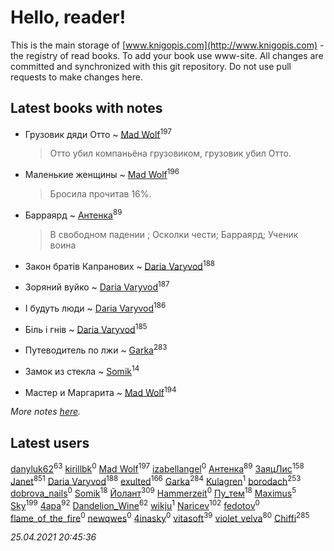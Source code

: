 # Hello, reader!
This is the main storage of [www.knigopis.com](http://www.knigopis.com) - the registry of read books.
To add your book use www-site. All changes are committed and synchronized with this git repository.
Do not use pull requests to make changes here.


## Latest books with notes
* Грузовик дяди Отто ~ [Mad Wolf](users/947/94738840-vkontakte)<sup>197</sup>
    > Отто убил компаньёна грузовиком, грузовик убил Отто.

* Маленькие женщины ~ [Mad Wolf](users/947/94738840-vkontakte)<sup>196</sup>
    > Бросила прочитав 16%.

* Барраярд ~ [Антенка](users/118/118158645037334943900-google)<sup>89</sup>
    > В свободном падении ; Осколки чести; Барраярд; Ученик воина

* Закон братів Капранових ~ [Daria Varyvod](users/829/829893410524253-facebook)<sup>188</sup>

* Зоряний вуйко ~ [Daria Varyvod](users/829/829893410524253-facebook)<sup>187</sup>

* І будуть люди ~ [Daria Varyvod](users/829/829893410524253-facebook)<sup>186</sup>

* Біль і гнів ~ [Daria Varyvod](users/829/829893410524253-facebook)<sup>185</sup>

* Путеводитель по лжи ~ [Garka](users/115/115753719718250012620-google)<sup>283</sup>

* Замок из стекла ~ [Somik](users/100/100006761945842-facebook)<sup>14</sup>

* Мастер и Маргарита ~ [Mad Wolf](users/947/94738840-vkontakte)<sup>194</sup>


_More notes [here](latest_books_with_notes.md)._


## Latest users
[danyluk62](users/374/374149854-vkontakte)<sup>63</sup> 
[kirillbk](users/116/116762187083018967175-google)<sup>0</sup> 
[Mad Wolf](users/947/94738840-vkontakte)<sup>197</sup> 
[izabellangel](users/292/292667189027944-facebook)<sup>0</sup> 
[Антенка](users/118/118158645037334943900-google)<sup>89</sup> 
[ЗаяцЛис](users/112/112388384595246311466-google)<sup>158</sup> 
[Janet](users/108/108113656204404967440-google)<sup>851</sup> 
[Daria Varyvod](users/829/829893410524253-facebook)<sup>188</sup> 
[exulted](users/100/100599204551896265722-google)<sup>166</sup> 
[Garka](users/115/115753719718250012620-google)<sup>284</sup> 
[Kulagren](users/105/105545318327982772463-google)<sup>1</sup> 
[borodach](users/157/15706320-vkontakte)<sup>253</sup> 
[dobrova_nails](users/606/6069210-vkontakte)<sup>0</sup> 
[Somik](users/100/100006761945842-facebook)<sup>18</sup> 
[Йолант](users/104/104690883692185089260-google)<sup>309</sup> 
[Hammerzeit](users/103/103389838241993724492-google)<sup>0</sup> 
[Пу_тем](users/344/3448154788585127-facebook)<sup>18</sup> 
[Maximus](users/468/468075371-vkontakte)<sup>5</sup> 
[Sky](users/118/118049897850017649660-googleplus)<sup>199</sup> 
[4apa](users/117/117392596378069249667-google)<sup>92</sup> 
[Dandelion_Wine](users/586/58602788-vkontakte)<sup>62</sup> 
[wikju](users/107/107255524402462322556-google)<sup>1</sup> 
[Naricev](users/107/107090515204537133928-google)<sup>102</sup> 
[fedotov](users/101/101518469468204915024-google)<sup>0</sup> 
[flame_of_the_fire](users/319/319912296-vkontakte)<sup>0</sup> 
[newqwes](users/147/147033532-vkontakte)<sup>0</sup> 
[4inasky](users/138/138289153-vkontakte)<sup>0</sup> 
[vitasoft](users/474/47446642-vkontakte)<sup>39</sup> 
[violet_velva](users/116/116961712580551399099-google)<sup>80</sup> 
[Chiffi](users/105/105831994080785626680-google)<sup>285</sup> 


_25.04.2021 20:45:36_
